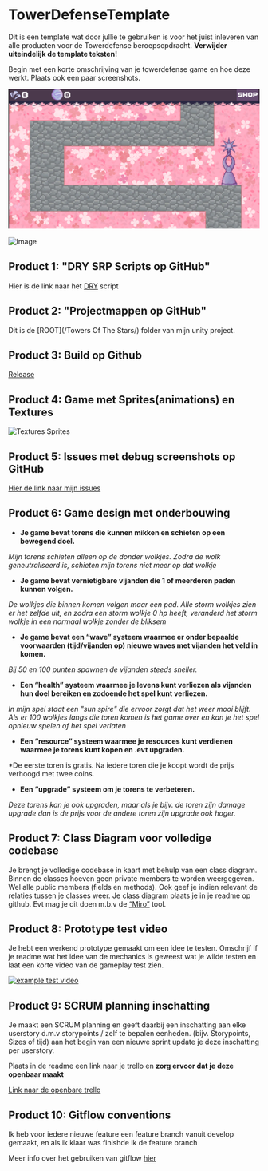 # TowerDefenseTemplate
Dit is een template wat door jullie te gebruiken is voor het juist inleveren van alle producten voor de Towerdefense beroepsopdracht. **Verwijder uiteindelijk de template teksten!**

Begin met een korte omschrijving van je towerdefense game en hoe deze werkt. Plaats ook een paar screenshots.

<img width="794" alt="image" src="https://github.com/ElizaVoets/TowerDefenseTemplate/blob/Release/readmeVisuals/GameScreenshot1.png"><br>

![Image](/TowerDefenseTemplate/blob/Release/readmeVisuals/GameScreenshot2.png)

## Product 1: "DRY SRP Scripts op GitHub"

Hier is de link naar het [DRY](/Towers%20Of%20The%20Stars/Assets/Scripts/GameScripts/Shop%20scripts/OpenAndClose.cs) script

## Product 2: "Projectmappen op GitHub"

Dit is de [ROOT](/Towers Of The Stars/) folder van mijn unity project.

## Product 3: Build op Github

[Release](https://github.com/ElizaVoets/TowerDefenseTemplate/releases/tag/Release)

## Product 4: Game met Sprites(animations) en Textures 

![Textures Sprites](readmeVisuals/SpriteShowcase.gif)

## Product 5: Issues met debug screenshots op GitHub 

[Hier de link naar mijn issues](https://github.com/ElizaVoets/TowerDefenseTemplate/issues/1)

## Product 6: Game design met onderbouwing 


*  **Je game bevat torens die kunnen mikken en schieten op een bewegend doel.** 

*Mijn torens schieten alleen op de donder wolkjes. Zodra de wolk geneutraliseerd is, schieten mijn torens niet meer op dat wolkje*

*  **Je game bevat vernietigbare vijanden die 1 of meerderen paden kunnen volgen.**  

*De wolkjes die binnen komen volgen maar een pad. Alle storm wolkjes zien er het zelfde uit, en zodra een storm wolkje 0 hp heeft, veranderd het storm wolkje in een normaal wolkje zonder de bliksem*

*  **Je game bevat een “wave” systeem waarmee er onder bepaalde voorwaarden (tijd/vijanden op) nieuwe waves met vijanden het veld in komen.**

*Bij 50 en 100 punten spawnen de vijanden steeds sneller.*

*  **Een “health” systeem waarmee je levens kunt verliezen als vijanden hun doel bereiken en zodoende het spel kunt verliezen.** 

*In mijn spel staat een "sun spire" die ervoor zorgt dat het weer mooi blijft. Als er 100 wolkjes langs die toren komen is het game over en kan je het spel opnieuw spelen of het spel verlaten*

*  **Een “resource” systeem waarmee je resources kunt verdienen waarmee je torens kunt kopen en .evt upgraden.**

*De eerste toren is gratis. Na iedere toren die je koopt wordt de prijs verhoogd met twee coins. 

*  **Een “upgrade” systeem om je torens te verbeteren.**

*Deze torens kan je ook upgraden, maar als je bijv. de toren zijn damage upgrade dan is de prijs voor de andere toren zijn upgrade ook hoger.*


## Product 7: Class Diagram voor volledige codebase 

Je brengt je volledige codebase in kaart met behulp van een class diagram. Binnen de classes hoeven geen private members te worden weergegeven. Wel alle public members (fields en methods). Ook geef je indien relevant de relaties tussen je classes weer. Je class diagram plaats je in je readme op github. Evt mag je dit doen m.b.v de [“Miro”](https://miro.com/app/board/uXjVNTaKYY8=/?share_link_id=24893157831) tool.


## Product 8: Prototype test video
Je hebt een werkend prototype gemaakt om een idee te testen. Omschrijf if je readme wat het idee van de mechanics is geweest wat je wilde testen en laat een korte video van de gameplay test zien. 

[![example test video](https://ucarecdn.com/dbdc3ad0-f375-40ad-8987-9e6451b28b50/)](https://www.youtube.com/watch?v=CzzRML1swF0)

## Product 9: SCRUM planning inschatting 

Je maakt een SCRUM planning en geeft daarbij een inschatting aan elke userstory d.m.v storypoints / zelf te bepalen eenheden. (bijv. Storypoints, Sizes of tijd) aan het begin van een nieuwe sprint update je deze inschatting per userstory. 

Plaats in de readme een link naar je trello en **zorg ervoor dat je deze openbaar maakt**

[Link naar de openbare trello](https://trello.com/b/dcyGZ58d/m5bo-planning)

## Product 10: Gitflow conventions

Ik heb voor iedere nieuwe feature een feature branch vanuit develop gemaakt, en als ik klaar was finishde ik de feature branch

Meer info over het gebruiken van gitflow [hier](https://github.com/ElizaVoets/TowerDefenseTemplate/network)

